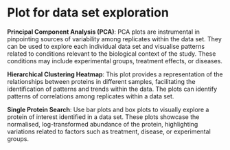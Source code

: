 # Plot for data set exploration

**Principal Component Analysis (PCA)**: PCA plots are instrumental in pinpointing sources of variability among replicates within the data set. They can be used to explore each individual data set and visualise patterns related to conditions relevant to the biological context of the study. These conditions may include experimental groups, treatment effects, or diseases.

**Hierarchical Clustering Heatmap**: This plot provides a representation of the relationships between proteins in different samples, facilitating the identification of patterns and trends within the data. The plots can identify patterns of correlations among replicates within a data set.

**Single Protein Search**: Use bar plots and box plots to visually explore a protein of interest identified in a data set. These plots showcase the normalised, log-transformed abundance of the protein, highlighting variations related to factors such as treatment, disease, or experimental groups.

